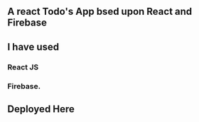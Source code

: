 ## A react Todo's App bsed upon React and Firebase

## I have used
### React JS
### Firebase.

## Deployed Here

#### <a href="https://jovial-dijkstra-96ea7a.netlify.app/"></a>
